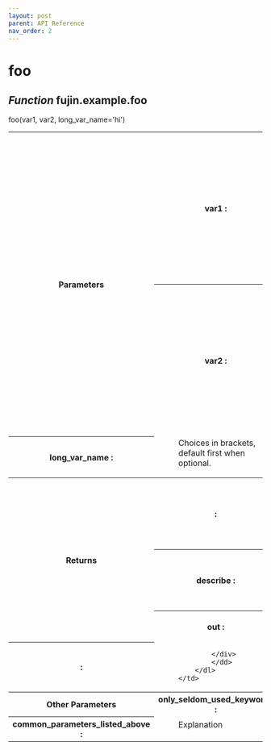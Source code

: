 ```yaml
---
layout: post
parent: API Reference
nav_order: 2
---
```


# foo

## *Function* fujin.example.foo
foo(var1, var2, long_var_name='hi')

<table>
<tr>
    <th rowspan=3>Parameters</th>
</tr>
<tr>
    <th>var1 : </th>
    <td>
        <dl>
            <dd>
            <div markdown='1'>
            Array_like means all those objects -- lists, nested lists, etc. --.that can be converted to an array.  We can also refer to.variables like `var1`.
            </div>
            </dd>
        </dl>
    </td>
</tr>
<tr>
    <th>var2 : </th>
    <td>
        <dl>
            <dd>
            <div markdown='1'>
            The type above can either refer to an actual Python type.(e.g. ``int``), or describe the type of the variable in more.detail, e.g. ``(N,) ndarray`` or ``array_like``.
            </div>
            </dd>
        </dl>
    </td>
</tr>
<tr>
    <th>long_var_name : </th>
    <td>
        <dl>
            <dd>
            <div markdown='1'>
            Choices in brackets, default first when optional.
            </div>
            </dd>
        </dl>
    </td>
</tr>
   
<tr>
    <th rowspan=4>Returns</th>
</tr>
<tr>
    <th> : </th>
    <td>
        <dl>
            <dd>
            <div markdown='1'>
            Explanation of anonymous return value of type ``type``.
            </div>
            </dd>
        </dl>
    </td>
</tr>
<tr>
    <th>describe : </th>
    <td>
        <dl>
            <dd>
            <div markdown='1'>
            Explanation of return value named `describe`.
            </div>
            </dd>
        </dl>
    </td>
</tr>
<tr>
    <th>out : </th>
    <td>
        <dl>
            <dd>
            <div markdown='1'>
            Explanation of `out`.
            </div>
            </dd>
        </dl>
    </td>
</tr>
<tr>
    <th> : </th>
    <td>
        <dl>
            <dd>
            <div markdown='1'>
            
            </div>
            </dd>
        </dl>
    </td>
</tr>
   
<tr>
    <th rowspan=2>Other Parameters</th>
</tr>
<tr>
    <th>only_seldom_used_keywords : </th>
    <td>
        <dl>
            <dd>
            <div markdown='1'>
            Explanation
            </div>
            </dd>
        </dl>
    </td>
</tr>
<tr>
    <th>common_parameters_listed_above : </th>
    <td>
        <dl>
            <dd>
            <div markdown='1'>
            Explanation
            </div>
            </dd>
        </dl>
    </td>
</tr>
   
</table>  